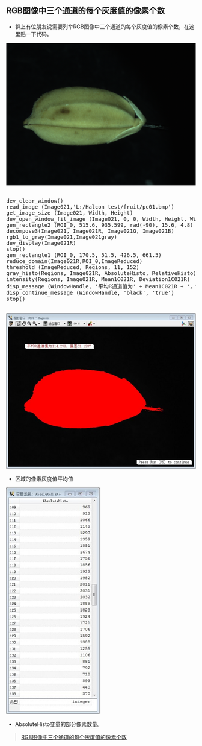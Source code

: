 ## RGB图像中三个通道的每个灰度值的像素个数

* 群上有位朋友说需要列举RGB图像中三个通道的每个灰度值的像素个数，在这里贴一下代码。 

![bmp](rgb1.bmp)

<pre name="code" class="halcon">

dev_clear_window() 
read_image (Image021,'L:/Halcon test/fruit/pc01.bmp') 
get_image_size (Image021, Width, Height) 
dev_open_window_fit_image (Image021, 0, 0, Width, Height, WindowHandle) 
gen_rectangle2 (ROI_0, 515.6, 935.599, rad(-90), 15.6, 4.8) 
decompose3(Image021, Image021R, Image021G, Image021B) 
rgb1_to_gray(Image021,Image021gray) 
dev_display(Image021R) 
stop() 
gen_rectangle1 (ROI_0, 170.5, 51.5, 426.5, 661.5) 
reduce_domain(Image021R,ROI_0,ImageReduced) 
threshold (ImageReduced, Regions, 11, 152) 
gray_histo(Regions, Image021R, AbsoluteHisto, RelativeHisto) 
intensity(Regions, Image021R, Mean1C021R, Deviation1C021R) 
disp_message (WindowHandle, '平均R通道值为' + Mean1C021R + '，偏差' + Deviation1C021R, 'windows', 70, 70, 'red', 'true') 
disp_continue_message (WindowHandle, 'black', 'true') 
stop()

</pre>

![jpg](rgb2.jpg)

* 区域的像素灰度值平均值 

![jpg](rgb3.jpg)

* AbsoluteHisto变量的部分像素数量。

> [RGB图像中三个通道的每个灰度值的像素个数](https://blog.csdn.net/bitezijie/article/details/24128953)
